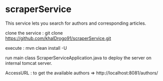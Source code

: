 # scraperService
This service lets you search for authors and corresponding articles.

clone the service : git clone https://github.com/khalDrogo91/scraperService.git

execute : mvn clean install -U

run main class ScraperServiceApplication.java to deploy the server on internal tomcat server.

AccessURL : 
to get the available authors => http://localhost:8081/authors/  


